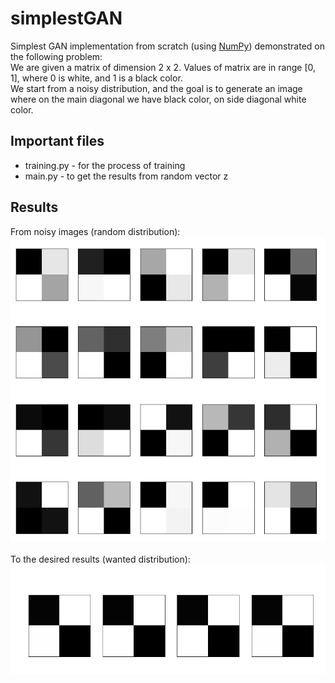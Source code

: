 # simplestGAN
Simplest GAN implementation from scratch (using [NumPy](https://www.numpy.org/)) demonstrated on the following problem:<br>
We are given a matrix of dimension 2 x 2. Values of matrix are in range [0, 1], where 0 is white, and 1 is a black color. <br>
We start from a noisy distribution, and the goal is to generate an image where on the main diagonal we have black color, on side diagonal white color.

## Important files
* training.py - for the process of training
* main.py - to get the results from random vector z

## Results
From noisy images (random distribution):<br>
![](https://github.com/NikolaZubic/simplestGAN/blob/main/__pycache__/noisy.png)
<br><br>
To the desired results (wanted distribution):<br>
![](https://github.com/NikolaZubic/simplestGAN/blob/main/__pycache__/result.png)
